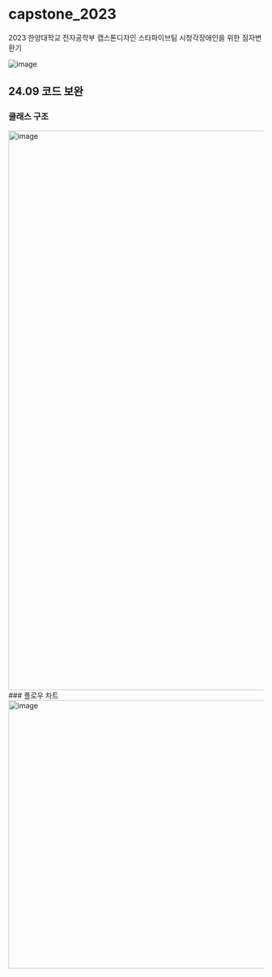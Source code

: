 # capstone_2023

2023 한양대학교 전자공학부 캡스톤디자인 스타파이브팀
시청각장애인을 위한 점자변환기

![image](https://github.com/suping4/capstone_2023/assets/88069526/37e7f9be-b82c-4057-9c15-db98955a5002)


## 24.09 코드 보완
### 클래스 구조
<img width="1103" alt="image" src="https://github.com/user-attachments/assets/ad7b9664-583e-47de-9e7c-daa8e584d421">
### 플로우 차트
<img width="529" alt="image" src="https://github.com/user-attachments/assets/4fc23bc3-cf1a-4c58-9fa1-adf1e8cd33fd">
